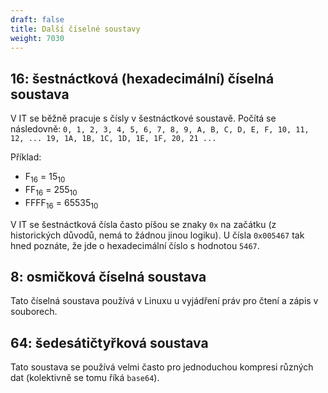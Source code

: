 ```yaml
---
draft: false
title: Další číselné soustavy
weight: 7030
---
```


## 16: šestnáctková (hexadecimální) číselná soustava

V IT se běžně pracuje s čísly v šestnáctkové soustavě. Počítá se následovně: `0, 1, 2, 3, 4, 5, 6, 7, 8, 9, A, B, C, D, E, F, 10, 11, 12, ... 19, 1A, 1B, 1C, 1D, 1E, 1F, 20, 21 ...`

Příklad:

- F<sub>16</sub> = 15<sub>10</sub>
- FF<sub>16</sub> = 255<sub>10</sub>
- FFFF<sub>16</sub> = 65535<sub>10</sub>

V IT se šestnáctková čísla často píšou se znaky `0x` na začátku (z historických důvodů, nemá to žádnou jinou logiku). U čísla `0x005467` tak hned poznáte, že jde o hexadecimální číslo s hodnotou `5467`.

## 8: osmičková číselná soustava

Tato číselná soustava používá v Linuxu u vyjádření práv pro čtení a zápis v souborech.

## 64: šedesátičtyřková soustava

Tato soustava se používá velmi často pro jednoduchou kompresi různých dat (kolektivně se tomu říká `base64`).